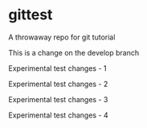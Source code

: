 # gittest
A throwaway repo for git tutorial

This is a change on the develop branch

Experimental test changes - 1

Experimental test changes - 2

Experimental test changes - 3

Experimental test changes - 4
